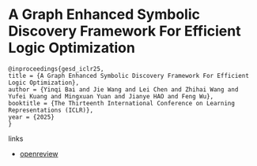 # A Graph Enhanced Symbolic Discovery Framework For Efficient Logic Optimization

```
@inproceedings{gesd_iclr25,
title = {A Graph Enhanced Symbolic Discovery Framework For Efficient Logic Optimization},
author = {Yinqi Bai and Jie Wang and Lei Chen and Zhihai Wang and Yufei Kuang and Mingxuan Yuan and Jianye HAO and Feng Wu},
booktitle = {The Thirteenth International Conference on Learning Representations (ICLR)},
year = {2025}
}
```

links
- [openreview](https://openreview.net/forum?id=EG9nDN3eGB)
